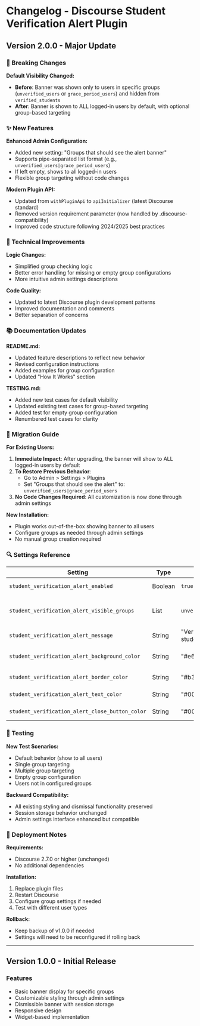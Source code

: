 # Changelog - Discourse Student Verification Alert Plugin

## Version 2.0.0 - Major Update

### 🔄 Breaking Changes

**Default Visibility Changed:**
- **Before**: Banner was shown only to users in specific groups (`unverified_users` or `grace_period_users`) and hidden from `verified_students`
- **After**: Banner is shown to ALL logged-in users by default, with optional group-based targeting

### ✨ New Features

**Enhanced Admin Configuration:**
- Added new setting: "Groups that should see the alert banner"
- Supports pipe-separated list format (e.g., `unverified_users|grace_period_users`)
- If left empty, shows to all logged-in users
- Flexible group targeting without code changes

**Modern Plugin API:**
- Updated from `withPluginApi` to `apiInitializer` (latest Discourse standard)
- Removed version requirement parameter (now handled by .discourse-compatibility)
- Improved code structure following 2024/2025 best practices

### 🔧 Technical Improvements

**Logic Changes:**
- Simplified group checking logic
- Better error handling for missing or empty group configurations
- More intuitive admin settings descriptions

**Code Quality:**
- Updated to latest Discourse plugin development patterns
- Improved documentation and comments
- Better separation of concerns

### 📚 Documentation Updates

**README.md:**
- Updated feature descriptions to reflect new behavior
- Revised configuration instructions
- Added examples for group configuration
- Updated "How It Works" section

**TESTING.md:**
- Added new test cases for default visibility
- Updated existing test cases for group-based targeting
- Added test for empty group configuration
- Renumbered test cases for clarity

### 🎯 Migration Guide

**For Existing Users:**

1. **Immediate Impact**: After upgrading, the banner will show to ALL logged-in users by default
2. **To Restore Previous Behavior**: 
   - Go to Admin > Settings > Plugins
   - Set "Groups that should see the alert" to: `unverified_users|grace_period_users`
3. **No Code Changes Required**: All customization is now done through admin settings

**New Installation:**
- Plugin works out-of-the-box showing banner to all users
- Configure groups as needed through admin settings
- No manual group creation required

### 🔍 Settings Reference

| Setting | Type | Default | Description |
|---------|------|---------|-------------|
| `student_verification_alert_enabled` | Boolean | `true` | Enable/disable the plugin |
| `student_verification_alert_visible_groups` | List | `unverified_users\|grace_period_users` | Groups that should see the alert (pipe-separated) |
| `student_verification_alert_message` | String | "Verify before you start posting as student" | Alert message text |
| `student_verification_alert_background_color` | String | "#e6f0ff" | Banner background color |
| `student_verification_alert_border_color` | String | "#b3d9ff" | Banner border color |
| `student_verification_alert_text_color` | String | "#0066cc" | Banner text color |
| `student_verification_alert_close_button_color` | String | "#0066cc" | Close button color |

### 🧪 Testing

**New Test Scenarios:**
- Default behavior (show to all users)
- Single group targeting
- Multiple group targeting
- Empty group configuration
- Users not in configured groups

**Backward Compatibility:**
- All existing styling and dismissal functionality preserved
- Session storage behavior unchanged
- Admin settings interface enhanced but compatible

### 🚀 Deployment Notes

**Requirements:**
- Discourse 2.7.0 or higher (unchanged)
- No additional dependencies

**Installation:**
1. Replace plugin files
2. Restart Discourse
3. Configure group settings if needed
4. Test with different user types

**Rollback:**
- Keep backup of v1.0.0 if needed
- Settings will need to be reconfigured if rolling back

---

## Version 1.0.0 - Initial Release

### Features
- Basic banner display for specific groups
- Customizable styling through admin settings
- Dismissible banner with session storage
- Responsive design
- Widget-based implementation
